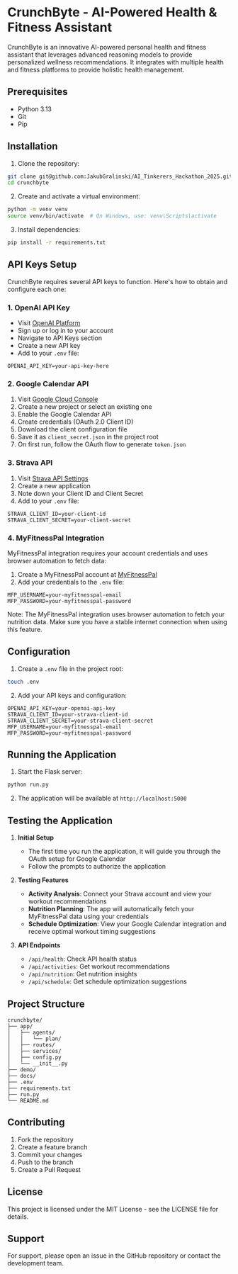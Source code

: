 # CrunchByte - AI-Powered Health & Fitness Assistant

CrunchByte is an innovative AI-powered personal health and fitness assistant that leverages advanced reasoning models to provide personalized wellness recommendations. It integrates with multiple health and fitness platforms to provide holistic health management.

## Prerequisites

- Python 3.13
- Git
- Pip

## Installation

1. Clone the repository:
```bash
git clone git@github.com:JakubGralinski/AI_Tinkerers_Hackathon_2025.git
cd crunchbyte
```

2. Create and activate a virtual environment:
```bash
python -m venv venv
source venv/bin/activate  # On Windows, use: venv\Scripts\activate
```

3. Install dependencies:
```bash
pip install -r requirements.txt
```

## API Keys Setup

CrunchByte requires several API keys to function. Here's how to obtain and configure each one:

### 1. OpenAI API Key
- Visit [OpenAI Platform](https://platform.openai.com/)
- Sign up or log in to your account
- Navigate to API Keys section
- Create a new API key
- Add to your `.env` file:
```
OPENAI_API_KEY=your-api-key-here
```

### 2. Google Calendar API
1. Visit [Google Cloud Console](https://console.cloud.google.com/)
2. Create a new project or select an existing one
3. Enable the Google Calendar API
4. Create credentials (OAuth 2.0 Client ID)
5. Download the client configuration file
6. Save it as `client_secret.json` in the project root
7. On first run, follow the OAuth flow to generate `token.json`

### 3. Strava API
1. Visit [Strava API Settings](https://www.strava.com/settings/api)
2. Create a new application
3. Note down your Client ID and Client Secret
4. Add to your `.env` file:
```
STRAVA_CLIENT_ID=your-client-id
STRAVA_CLIENT_SECRET=your-client-secret
```

### 4. MyFitnessPal Integration
MyFitnessPal integration requires your account credentials and uses browser automation to fetch data:

1. Create a MyFitnessPal account at [MyFitnessPal](https://www.myfitnesspal.com/)
2. Add your credentials to the `.env` file:
```
MFP_USERNAME=your-myfitnesspal-email
MFP_PASSWORD=your-myfitnesspal-password
```

Note: The MyFitnessPal integration uses browser automation to fetch your nutrition data. Make sure you have a stable internet connection when using this feature.

## Configuration

1. Create a `.env` file in the project root:
```bash
touch .env
```

2. Add your API keys and configuration:
```
OPENAI_API_KEY=your-openai-api-key
STRAVA_CLIENT_ID=your-strava-client-id
STRAVA_CLIENT_SECRET=your-strava-client-secret
MFP_USERNAME=your-myfitnesspal-email
MFP_PASSWORD=your-myfitnesspal-password
```

## Running the Application

1. Start the Flask server:
```bash
python run.py
```

2. The application will be available at `http://localhost:5000`

## Testing the Application

1. **Initial Setup**
   - The first time you run the application, it will guide you through the OAuth setup for Google Calendar
   - Follow the prompts to authorize the application

2. **Testing Features**
   - **Activity Analysis**: Connect your Strava account and view your workout recommendations
   - **Nutrition Planning**: The app will automatically fetch your MyFitnessPal data using your credentials
   - **Schedule Optimization**: View your Google Calendar integration and receive optimal workout timing suggestions

3. **API Endpoints**
   - `/api/health`: Check API health status
   - `/api/activities`: Get workout recommendations
   - `/api/nutrition`: Get nutrition insights
   - `/api/schedule`: Get schedule optimization suggestions

## Project Structure

```
crunchbyte/
├── app/
│   ├── agents/
│   │   └── plan/
│   ├── routes/
│   ├── services/
│   ├── config.py
│   └── __init__.py
├── demo/
├── docs/
├── .env
├── requirements.txt
├── run.py
└── README.md
```

## Contributing

1. Fork the repository
2. Create a feature branch
3. Commit your changes
4. Push to the branch
5. Create a Pull Request

## License

This project is licensed under the MIT License - see the LICENSE file for details.

## Support

For support, please open an issue in the GitHub repository or contact the development team.
